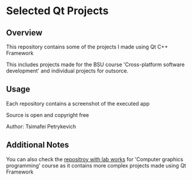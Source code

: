 # Selected Qt Projects

## Overview

This repository contains some of the projects I made using Qt C++ Framework

This includes projects made for the BSU course 'Cross-platform software development' and individual projects
for outsorce.

## Usage

Each repository contains a screenshot of the executed app

Source is open and copyright free

Author: Tsimafei Petrykevich

## Additional Notes

You can also check the [repositroy with lab works](https://github.com/petrik33/BSU-CGP-Labs) for 'Computer graphics programming' course
as it contains more complex projects made using Qt Framework
